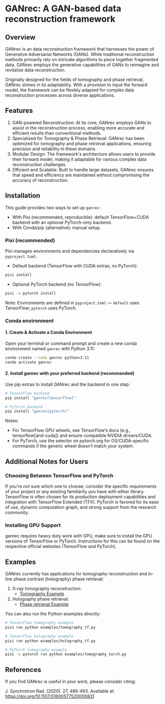 # GANrec: A GAN-based data reconstruction framework

## Overview

GANrec is an data reconstruction framework that harnesses the power of Generative Adversarial Networks (GANs). While traditional reconstruction methods primarily rely on intricate algorithms to piece together fragmented data, GANrec employs the generative capabilities of GANs to reimagine and revitalize data reconstruction.

Originally designed for the fields of tomography and phase retrieval, GANrec shines in its adaptability. With a provision to input the forward model, the framework can be flexibly adapted for complex data reconstruction processes across diverse applications.

## Features

1. GAN-powered Reconstruction: At its core, GANrec employs GANs to assist in the reconstruction process, enabling more accurate and efficient results than conventional methods.
2. Specialized for Tomography & Phase Retrieval: GANrec has been optimized for tomography and phase retrieval applications, ensuring precision and reliability in these domains.
3. Modular Design: The framework's architecture allows users to provide their forward model, making it adaptable for various complex data reconstruction challenges.
4. Efficient and Scalable: Built to handle large datasets, GANrec ensures that speed and efficiency are maintained without compromising the accuracy of reconstruction.

## Installation

This guide provides two ways to set up `ganrec`:
- With Pixi (recommended, reproducible): default TensorFlow+CUDA backend with an optional PyTorch-only backend.
- With Conda/pip (alternative): manual setup.

### Pixi (recommended)

Pixi manages environments and dependencies declaratively via `pyproject.toml`.

- Default backend (TensorFlow with CUDA extras; no PyTorch):

```bash
pixi install
```

- Optional PyTorch backend (no TensorFlow):

```bash
pixi -e pytorch install
```

Note: Environments are defined in `pyproject.toml` — `default` uses TensorFlow; `pytorch` uses PyTorch.

### Conda environment

#### 1. Create & Activate a Conda Environment
Open your terminal or command prompt and create a new conda environment named `ganrec` with Python 3.11:

```bash
conda create --name ganrec python=3.11
conda activate ganrec
```

#### 2. Install ganrec with your preferred backend (recommended)
Use pip extras to install GANrec and the backend in one step:

```bash
# TensorFlow backend
pip install "ganrec[tensorflow]"

# PyTorch backend
pip install "ganrec[pytorch]"
```

Notes:
- For TensorFlow GPU wheels, see TensorFlow’s docs (e.g., tensorflow[and-cuda]) and ensure compatible NVIDIA drivers/CUDA.
- For PyTorch, use the selector on pytorch.org for OS/CUDA-specific commands if the generic wheel doesn’t match your system.




## Additional Notes for Users

### Choosing Between TensorFlow and PyTorch
If you're not sure which one to choose, consider the specific requirements of your project or any existing familiarity you have with either library.
TensorFlow is often chosen for its production deployment capabilities and integration with TensorFlow Extended (TFX).
PyTorch is favored for its ease of use, dynamic computation graph, and strong support from the research community.
### Installing GPU Support
ganrec requires heavy duty work with GPU, make sure to install the GPU versions of TensorFlow or PyTorch. Instructions for this can be found on the respective official websites (TensorFlow and PyTorch).

## Examples

GANrec currently has applications for tomography reconstruction and in-line phase contrast (holography) phase retrieval:

1. X-ray tomography reconstruction:
   - [Tomography Example](https://github.com/XYangXRay/ganrec/blob/main/examples/tomography_tf.ipynb)
2. Holography phase retrieval:
   - [Phase retrieval Example](https://github.com/XYangXRay/ganrec/blob/main/examples/holography_tf.ipynb)

You can also run the Python examples directly:

```bash
# TensorFlow tomography example
pixi run python examples/tomography_tf.py

# TensorFlow holography example
pixi run python examples/holography_tf.py

# PyTorch tomography example
pixi -e pytorch run python examples/tomography_torch.py
```

## References

If you find GANrec is useful in your work, please consider citing:

J. Synchrotron Rad. (2020). 27, 486-493.
Available at: https://doi.org/10.1107/S1600577520000831
